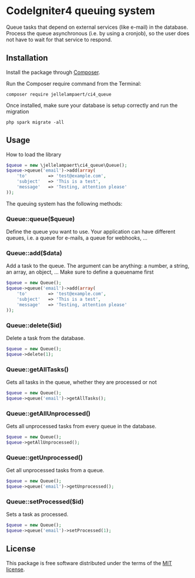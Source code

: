 # CodeIgniter4 queuing system

Queue tasks that depend on external services (like e-mail) in the database.
Process the queue asynchronous (i.e. by using a cronjob), so the user does
not have to wait for that service to respond.

## Installation

Install the package through [Composer](http://getcomposer.org/). 

Run the Composer require command from the Terminal:

    composer require jellelampaert/ci4_queue

Once installed, make sure your database is setup correctly and run the migration

    php spark migrate -all

## Usage

How to load the library

```php
$queue = new \jellelampaert\ci4_queue\Queue();
$queue->queue('email')->add(array(
    'to'        => 'test@example.com',
    'subject'   => 'This is a test',
    'message'   => 'Testing, attention please'
));
```

The queuing system has the following methods:

### Queue::queue($queue)

Define the queue you want to use.
Your application can have different queues, i.e. a queue for e-mails, a queue for webhooks, ...

### Queue::add($data)

Add a task to the queue.
The argument can be anything: a number, a string, an array, an object, ...
Make sure to define a queuename first

```php
$queue = new Queue();
$queue->queue('email')->add(array(
    'to'        => 'test@example.com',
    'subject'   => 'This is a test',
    'message'   => 'Testing, attention please'
));
```

### Queue::delete($id)

Delete a task from the database.

```php
$queue = new Queue();
$queue->delete(1);
```

### Queue::getAllTasks()

Gets all tasks in the queue, whether they are processed or not

```php
$queue = new Queue();
$queue->queue('email')->getAllTasks();
```

### Queue::getAllUnprocessed()

Gets all unprocessed tasks from every queue in the database.

```php
$queue = new Queue();
$queue->getAllUnprocessed();
```

### Queue::getUnprocessed()

Get all unprocessed tasks from a queue.

```php
$queue = new Queue();
$queue->queue('email')->getUnprocessed();
```

### Queue::setProcessed($id)

Sets a task as processed.

```php
$queue = new Queue();
$queue->queue('email')->setProcessed(1);
```

## License

This package is free software distributed under the terms of the [MIT license](LICENSE.md).